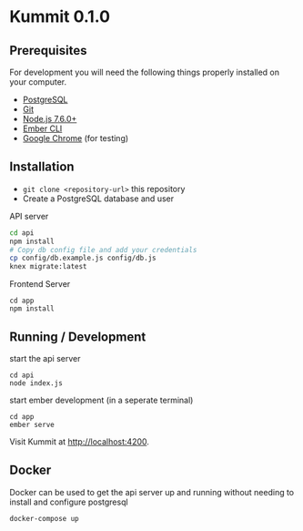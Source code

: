 # Kummit 0.1.0

## Prerequisites

For development you will need the following things properly installed on your computer.

* [PostgreSQL](https://www.postgresql.org/)
* [Git](https://git-scm.com/)
* [Node.js 7.6.0+](https://nodejs.org/)
* [Ember CLI](https://ember-cli.com/)
* [Google Chrome](https://google.com/chrome/) (for testing)

## Installation

* `git clone <repository-url>` this repository
* Create a PostgreSQL database and user

API server
``` bash
cd api
npm install
# Copy db config file and add your credentials
cp config/db.example.js config/db.js 
knex migrate:latest
```

Frontend Server
```
cd app
npm install
```

## Running / Development

start the api server
```
cd api
node index.js
```

start ember development (in a seperate terminal)
```
cd app
ember serve
```

Visit Kummit at [http://localhost:4200](http://localhost:4200).

## Docker
Docker can be used to get the api server up and running without needing to install and configure postgresql
```
docker-compose up
```